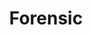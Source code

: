 ---
title: Forensic
layout: category
permalink: /Forensic/
taxonomy: Forensic
author_profile: true 
sidebar_main: true
---